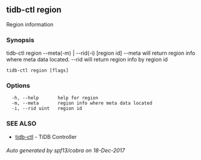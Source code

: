 ## tidb-ctl region

Region information

### Synopsis


tidb-ctl region --meta(-m) | --rid(-i) [region id]
--meta will return region info where meta data located.
--rid will return region info by region id

```
tidb-ctl region [flags]
```

### Options

```
  -h, --help       help for region
  -m, --meta       region info where meta data located
  -i, --rid uint   region id
```

### SEE ALSO
* [tidb-ctl](tidb-ctl.md)	 - TiDB Controller

###### Auto generated by spf13/cobra on 18-Dec-2017
